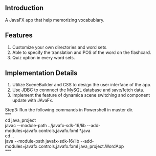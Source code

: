 ## Introduction
A JavaFX app that help memorizing vocabublary.<br>

## Features
1. Customize your own directories and word sets.
2. Able to specify the translation and POS of the word on the flashcard.
3. Quiz option in every word sets.

## Implementation Details
1. Utilize SceneBuilder and CSS to design the user interface of the app.
2. Use JDBC to connnect the MySQL database and save/fetch data.
3. Implement the feature of dynamica scene switching and component update with JAvaFx.


Step3: Run the following commands in Powershell in master dir.<br>
       """<br>
       cd java_project<br>
       javac --module-path ../javafx-sdk-16/lib --add-modules=javafx.controls,javafx.fxml *.java<br>
       cd ..<br>
       java --module-path javafx-sdk-16/lib --add-modules=javafx.controls,javafx.fxml java_project.WordApp<br>
       """<br>
